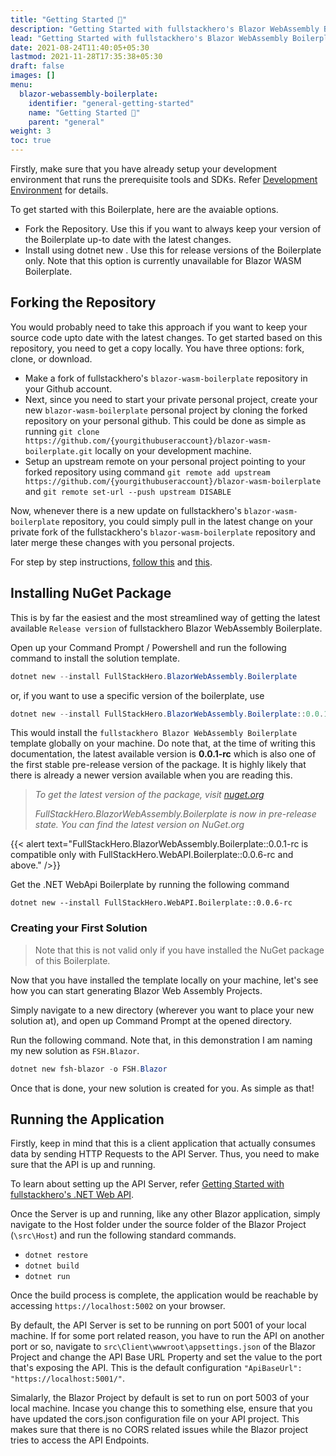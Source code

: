 ```yaml
---
title: "Getting Started 🚀"
description: "Getting Started with fullstackhero's Blazor WebAssembly Boilerplate."
lead: "Getting Started with fullstackhero's Blazor WebAssembly Boilerplate."
date: 2021-08-24T11:40:05+05:30
lastmod: 2021-11-28T17:35:38+05:30
draft: false
images: []
menu:
  blazor-webassembly-boilerplate:
    identifier: "general-getting-started"
    name: "Getting Started 🚀"
    parent: "general"
weight: 3
toc: true
---
```


Firstly, make sure that you have already setup your development environment that runs the prerequisite tools and SDKs. Refer [Development Environment](/blazor-webassembly-boilerplate/general/development-environment/) for details.


To get started with this Boilerplate, here are the avaiable options.

- Fork the Repository. Use this if you want to always keep your version of the Boilerplate up-to date with the latest changes.
- Install using dotnet new . Use this for release versions of the Boilerplate only. Note that this option is currently unavailable for Blazor WASM Boilerplate.

## Forking the Repository

You would probably need to take this approach if you want to keep your source code upto date with the latest changes. To get started based on this repository, you need to get a copy locally. You have three options: fork, clone, or download.

- Make a fork of fullstackhero's `blazor-wasm-boilerplate` repository in your Github account.
- Next, since you need to start your private personal project, create your new `blazor-wasm-boilerplate` personal project by cloning the forked repository on your personal github. This could be done as simple as running `git clone https://github.com/{yourgithubuseraccount}/blazor-wasm-boilerplate.git` locally on your development machine.
- Setup an upstream remote on your personal project pointing to your forked repository using command `git remote add upstream https://github.com/{yourgithubuseraccount}/blazor-wasm-boilerplate` and `git remote set-url --push upstream DISABLE`

Now, whenever there is a new update on fullstackhero's `blazor-wasm-boilerplate` repository, you could simply pull in the latest change on your private fork of the fullstackhero's `blazor-wasm-boilerplate` repository and later merge these changes with you personal projects.

For step by step instructions, [follow this](https://discord.com/channels/878181478972928011/892573122186838046/933513103688224838) and [this](https://gist.github.com/0xjac/85097472043b697ab57ba1b1c7530274).

## Installing NuGet Package

This is by far the easiest and the most streamlined way of getting the latest available `Release version` of fullstackhero Blazor WebAssembly Boilerplate.

Open up your Command Prompt / Powershell and run the following command to install the solution template.

```powershell
dotnet new --install FullStackHero.BlazorWebAssembly.Boilerplate
```
or, if you want to use a specific version of the boilerplate, use

```powershell
dotnet new --install FullStackHero.BlazorWebAssembly.Boilerplate::0.0.1-rc
```
This would install the `fullstackhero Blazor WebAssembly Boilerplate` template globally on your machine. Do note that, at the time of writing this documentation, the latest available version is **0.0.1-rc** which is also one of the first stable pre-release version of the package. It is highly likely that there is already a newer version available when you are reading this.

> *To get the latest version of the package, visit [nuget.org](https://www.nuget.org/packages/FullStackHero.BlazorWebAssembly.Boilerplate/)*
>
> *FullStackHero.BlazorWebAssembly.Boilerplate is now in pre-release state. You can find the latest version on NuGet.org*

{{< alert text="FullStackHero.BlazorWebAssembly.Boilerplate::0.0.1-rc is compatible only with FullStackHero.WebAPI.Boilerplate::0.0.6-rc and above." />}}

Get the .NET WebApi Boilerplate by running the following command

```
dotnet new --install FullStackHero.WebAPI.Boilerplate::0.0.6-rc
```

### Creating your First Solution

> Note that this is not valid only if you have installed the NuGet package of this Boilerplate.

Now that you have installed the template locally on your machine, let's see how you can start generating Blazor Web Assembly Projects.

Simply navigate to a new directory (wherever you want to place your new solution at), and open up Command Prompt at the opened directory.

Run the following command. Note that, in this demonstration I am naming my new solution as `FSH.Blazor`.

```powershell
dotnet new fsh-blazor -o FSH.Blazor
```

Once that is done, your new solution is created for you. As simple as that!

## Running the Application

Firstly, keep in mind that this is a client application that actually consumes data by sending HTTP Requests to the API Server. Thus, you need to make sure that the API is up and running.

To learn about setting up the API Server, refer [Getting Started with fullstackhero's .NET Web API](/dotnet-webapi-boilerplate/general/getting-started/).

Once the Server is up and running, like any other Blazor application, simply navigate to the Host folder under the source folder of the Blazor Project (`\src\Host`) and run the following standard commands.

- `dotnet restore`
- `dotnet build`
- `dotnet run`

Once the build process is complete, the application would be reachable by accessing `https://localhost:5002` on your browser.

By default, the API Server is set to be running on port 5001 of your local machine. If for some port related reason, you have to run the API on another port or so, navigate to `src\Client\wwwroot\appsettings.json` of the Blazor Project and change the API Base URL Property and set the value to the port that's exposing the API. This is the default configuration `"ApiBaseUrl": "https://localhost:5001/"`.

Simalarly, the Blazor Project by default is set to run on port 5003 of your local machine. Incase you change this to something else, ensure that you have updated the cors.json configuration file on your API project. This makes sure that there is no CORS related issues while the Blazor project tries to access the API Endpoints.

